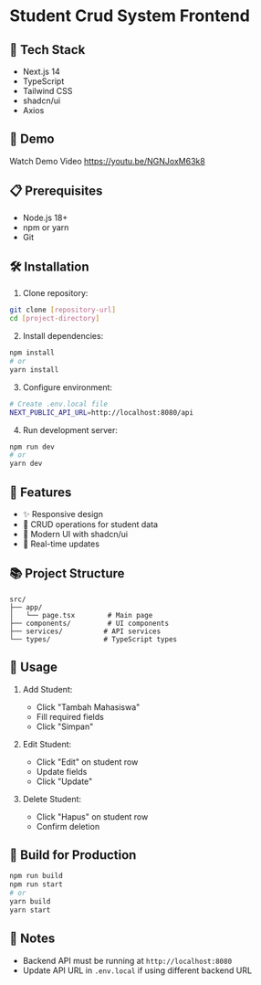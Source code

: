 # Student Crud System Frontend

## 🚀 Tech Stack

- Next.js 14
- TypeScript
- Tailwind CSS
- shadcn/ui
- Axios

## 📱 Demo
Watch Demo Video
https://youtu.be/NGNJoxM63k8


## 📋 Prerequisites

- Node.js 18+
- npm or yarn
- Git

## 🛠️ Installation

1. Clone repository:
```bash
git clone [repository-url]
cd [project-directory]
```

2. Install dependencies:
```bash
npm install
# or
yarn install
```

3. Configure environment:
```bash
# Create .env.local file
NEXT_PUBLIC_API_URL=http://localhost:8080/api
```

4. Run development server:
```bash
npm run dev
# or
yarn dev
```

## 🎯 Features

- ✨ Responsive design
- 📝 CRUD operations for student data
- 🎨 Modern UI with shadcn/ui
- 🔄 Real-time updates

## 📚 Project Structure

```
src/
├── app/
│   └── page.tsx        # Main page
├── components/         # UI components
├── services/          # API services
└── types/             # TypeScript types
```

## 🔧 Usage

1. Add Student:
   - Click "Tambah Mahasiswa"
   - Fill required fields
   - Click "Simpan"

2. Edit Student:
   - Click "Edit" on student row
   - Update fields
   - Click "Update"

3. Delete Student:
   - Click "Hapus" on student row
   - Confirm deletion

## 🚀 Build for Production

```bash
npm run build
npm run start
# or
yarn build
yarn start
```

## 📝 Notes

- Backend API must be running at `http://localhost:8080`
- Update API URL in `.env.local` if using different backend URL